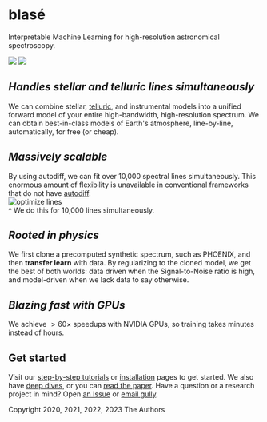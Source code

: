 # blasé

Interpretable Machine Learning for high-resolution astronomical spectroscopy.

<a href="https://blase.readthedocs.io/en/latest/"><img src="https://img.shields.io/badge/Read-the%20docs-blue"></a>
<a href="https://ui.adsabs.harvard.edu/abs/2022ApJ...941..200G/abstract"><img src="https://img.shields.io/badge/Paper-Gully--Santiago & Morley (2022)-green"></a>

## _Handles stellar and telluric lines simultaneously_

We can combine stellar, [telluric](https://en.wikipedia.org/wiki/Telluric_contamination), and instrumental models into a unified forward model of your entire high-bandwidth, high-resolution spectrum. We can obtain best-in-class models of Earth's atmosphere, line-by-line, automatically, for free (or cheap).

## _Massively scalable_

By using autodiff, we can fit over 10,000 spectral lines simultaneously. This enormous amount of flexibility is unavailable in conventional frameworks that do not have [autodiff](https://en.wikipedia.org/wiki/Automatic_differentiation).  
![optimize lines](https://user-images.githubusercontent.com/860227/266395385-1d938fda-fb89-4bc7-bd88-d26a5762b8a5.gif)  
^ We do this for 10,000 lines simultaneously.

## _Rooted in physics_

We first clone a precomputed synthetic spectrum, such as PHOENIX, and then **transfer learn** with data. By regularizing to the cloned model, we get the best of both worlds: data driven when the Signal-to-Noise ratio is high, and model-driven when we lack data to say otherwise.

## _Blazing fast with GPUs_

We achieve $>60 \times$ speedups with NVIDIA GPUs, so training takes minutes instead of hours.

## Get started

Visit our [step-by-step tutorials](https://blase.readthedocs.io/en/latest/tutorials/index.html) or [installation](https://blase.readthedocs.io/en/latest/install.html) pages to get started. We also have [deep dives](https://blase.readthedocs.io/en/latest/deep_dives/index.html#), or you can [read the paper](https://ui.adsabs.harvard.edu/abs/2022ApJ...941..200G/abstract). Have a question or a research project in mind? Open [an Issue](https://github.com/gully/blase/issues) or [email gully](https://gully.github.io/).

Copyright 2020, 2021, 2022, 2023 The Authors
